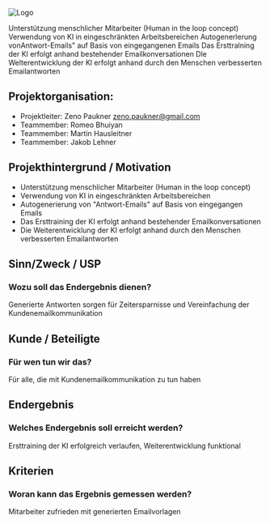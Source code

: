 
![Logo](https://user-images.githubusercontent.com/55828102/144297265-cbb2f6fe-d3a0-462e-a3cf-f454cf0dc615.png)

Unterstützung menschlicher Mitarbeiter (Human in the loop concept)
Verwendung von KI in eingeschränkten Arbeitsbereichen
Autogenerlerung vonAntwort-Emails" auf Basis von eingegangenen Emails
Das Ersttralning der Kl erfolgt anhand bestehender Emailkonversationen
Dle Welterentwicklung der Kl erfolgt anhand durch den Menschen verbesserten Emailantworten

## Projektorganisation:
- Projektleiter: Zeno Paukner zeno.paukner@gmail.com
- Teammember: Romeo Bhuiyan
- Teammember: Martin Hausleitner
- Teammember: Jakob Lehner

## Projekthintergrund / Motivation
- Unterstützung menschlicher Mitarbeiter (Human in the loop concept)
- Verwendung von KI in eingeschränkten Arbeitsbereichen
- Autogenerierung von "Antwort-Emails" auf Basis von eingegangen Emails
- Das Ersttraining der KI erfolgt anhand bestehender Emailkonversationen
- Die Weiterentwicklung der KI erfolgt anhand durch den Menschen verbesserten Emailantworten

## Sinn/Zweck / USP
### Wozu soll das Endergebnis dienen? 
Generierte Antworten sorgen für Zeitersparnisse und
Vereinfachung der Kundenemailkommunikation

## Kunde / Beteiligte
### Für wen tun wir das?
Für alle, die mit Kundenemailkommunikation zu tun haben

## Endergebnis
### Welches Endergebnis soll erreicht werden?
Ersttraining der KI erfolgreich verlaufen, Weiterentwicklung funktional

## Kriterien
### Woran kann das Ergebnis gemessen werden?
Mitarbeiter zufrieden mit generierten Emailvorlagen
